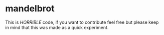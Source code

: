 # mandelbrot
This is *HORRIBLE* code, if you want to contribute feel free but please keep in mind that this was made as a quick experiment.

